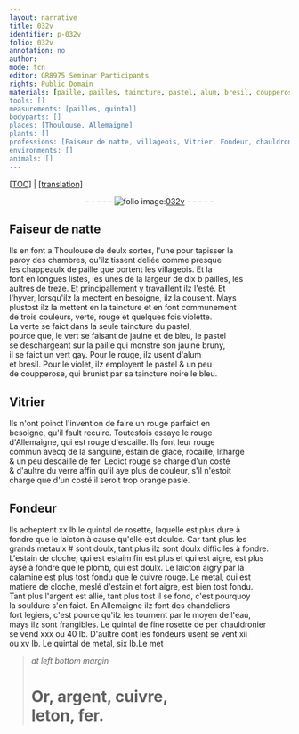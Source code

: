 ```yaml
---
layout: narrative
title: 032v
identifier: p-032v
folio: 032v
annotation: no
author:
mode: tcn
editor: GR8975 Seminar Participants
rights: Public Domain
materials: [paille, pailles, taincture, pastel, alum, bresil, coupperose, rouge d'Allemaigne, sanguine, estain de glace, rocaille, litharge, descaille de fer, verre, rosette, laicton, grands metaulx, estain de cloche, estaim fin, plomb, qui est doulx, calamine, cuivre rouge, metal, qui est matiere de cloche, estain, argent, souldure, eau, fine rosette de per chauldronier, metal, Or, cuivre, leton, fer]
tools: []
measurements: [pailles, quintal]
bodyparts: []
places: [Thoulouse, Allemaigne]
plants: []
professions: [Faiseur de natte, villageois, Vitrier, Fondeur, chauldronier, fondeurs]
environments: []
animals: []
---
```


 <p><a href="{{ site.baseurl }}/normalized/">[TOC]</a> | <a href="{{ site.baseurl }}/texts/p-032v_tl/" target="_blank">[translation]</a></p><div class="folio" align="center">- - - - - <a href="http://gallica.bnf.fr/ark:/12148/btv1b10500001g/f70.image" target="_blank"><img src="https://cu-mkp.github.io/2017-workshop-edition/assets/photo-icon.png" alt="folio image: " style="display:inline-block; margin-bottom:-3px;"/>032v</a> - - - - - </div>  
  

## <span class="pro">Faiseur de natte</span>

 
Ils en font a <span class="pl">Th<span class="exp">ou</span>l<span class="exp">ous</span>e</span> de deulx sortes, l'une pour tapisser la<br/> paroy des chambres, qu'ilz tissent deliée comme presque<br/> les chappeaulx de <span class="m">paille</span> que portent les <span class="pro">villageois</span>. Et la<br/> font en longues listes, les unes de la largeur de dix <span class="del">b</span> <span class="ms"><span class="m">pailles</span></span>, les<br/> aultres de treze. Et principallem<span class="exp">ent</span> y travaillent ilz l'esté. Et<br/> l'<span class="tmp">hyver</span>, lorsqu'ilz la mectent en besoigne, ilz la cousent. Mays<br/> plustost ilz la mettent en la <span class="m">taincture</span> et en font communem<span class="exp">ent</span><br/> de trois couleurs, verte, rouge et quelques fois violette.<br/> La verte se faict dans la seule taincture du <span class="m">pastel</span>,<br/> pource que, le vert se faisant de jaulne et de bleu, le <span class="m">pastel</span><br/> se deschargeant sur la <span class="m">paille</span> qui monstre son jaulne bruny,<br/> il se faict un vert gay. Pour le rouge, ilz usent d'<span class="m">alum</span><br/> et <span class="m">bresil</span>. Pour le violet, ilz employent le <span class="m">pastel</span> & un peu<br/> de <span class="m">coupperose</span>, qui brunist par sa taincture noire le bleu.

 
  

## <span class="pro">Vitrier</span>

 
Ils n'ont poinct l'invention de faire un rouge parfaict en<br/> besoigne, qu'il fault recuire. Toutesfois essaye le <span class="m">rouge<br/> d'<span class="pl">Allemaigne</span></span>, qui est rouge d'escaille. Ils font leur rouge<br/> commun avecq de la <span class="m">sanguine</span>, <span class="m">estain de glace</span>, <span class="m">rocaille</span>, <span class="m">litharge</span><br/> & un peu <span class="m">descaille de fer</span>. Ledict rouge se charge d'un costé<br/> & d'aultre du <span class="m">verre</span> affin qu'il aye plus de couleur, s'il n'estoit<br/> charge que d'un costé il seroit trop orange pasle.
 
 
  

## <span class="pro">Fondeur</span>

 
Ils acheptent xx <span class="cn">lb</span> le <span class="ms">quintal</span> de <span class="m">rosette</span>, laquelle est plus dure à<br/> fondre que le <span class="m">laicton</span> à cause qu'elle est doulce. Car tant plus les<br/> <span class="m"><span class="add">grands</span> metaulx</span> <span class="add">#</span> sont doulx, tant plus ilz sont <span class="del">doulx</span> difficiles à fondre.<br/> L'<span class="m">estain de cloche</span>, qui est <span class="m">estaim fin</span> <span class="del">est plus</span> et qui est aigre, est plus<br/> aysé à fondre que le <span class="m">plomb, qui est doulx</span>. Le <span class="m">laicton</span> aigry par la<br/> <span class="m">calamine</span> est plus tost fondu que le <span class="m">cuivre rouge</span>. Le <span class="m">metal, qui est<br/> matiere de cloche</span>, meslé d'<span class="m">estain</span> et fort aigre, est bien tost fondu.<br/> Tant plus l'<span class="m">argent</span> est allié, tant plus tost il se fond, c'est pourquoy<br/> la <span class="m">souldure</span> s'en faict. En <span class="pl">Allemaigne</span> ilz font des chandeliers<br/> fort legiers, c'est pource qu'ilz les tournent par le moyen de l'<span class="m">eau</span>,<br/> mays ilz sont frangibles. Le <span class="ms">quintal</span> de <span class="m">fine rosette de <span class="del">per</span> <span class="pro">chauldronier</span></span><br/> se vend xxx ou 40 <span class="cn">lb</span>. D'aultre dont les <span class="pro">fondeurs</span> usent se vent xii<br/> ou xv <span class="cn">lb</span>. Le <span class="ms">quintal</span> de <span class="m">metal</span>, six <span class="cn">lb</span>.<span class="del">Le met</span>
 
> *at left bottom margin*
> 
> 
>   # <span class="m">Or</span>, <span class="m">argent</span>, <span class="m">cuivre</span>,<br/> <span class="m">leton</span>, <span class="m">fer</span>.
 
 